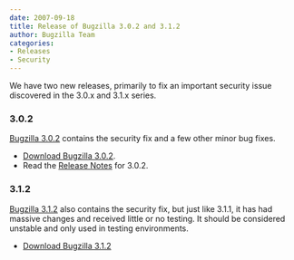 ```yaml
---
date: 2007-09-18
title: Release of Bugzilla 3.0.2 and 3.1.2
author: Bugzilla Team
categories:
- Releases
- Security
---
```


We have two new releases, primarily to fix an important security issue discovered in the 3.0.x and 3.1.x series.

### 3.0.2

[Bugzilla 3.0.2](/releases/3.0.2/) contains the security fix and a few other minor bug fixes.

*   [Download Bugzilla 3.0.2](/download/#v30).
*   Read the [Release Notes](/releases/3.0.2/) for 3.0.2.

### 3.1.2

[Bugzilla 3.1.2](/releases/3.2/) also contains the security fix, but just like 3.1.1, it has had massive changes and received little or no testing. It should be considered unstable and only used in testing environments.

*   [Download Bugzilla 3.1.2](/download/#v32)

